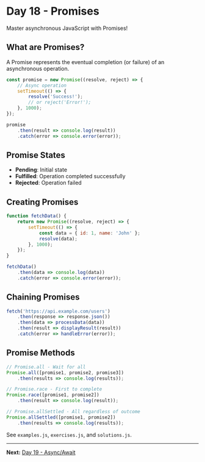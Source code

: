 # Day 18 - Promises

Master asynchronous JavaScript with Promises!

## What are Promises?

A Promise represents the eventual completion (or failure) of an asynchronous operation.

```javascript
const promise = new Promise((resolve, reject) => {
    // Async operation
    setTimeout(() => {
        resolve('Success!');
        // or reject('Error!');
    }, 1000);
});

promise
    .then(result => console.log(result))
    .catch(error => console.error(error));
```

## Promise States

- **Pending**: Initial state
- **Fulfilled**: Operation completed successfully
- **Rejected**: Operation failed

## Creating Promises

```javascript
function fetchData() {
    return new Promise((resolve, reject) => {
        setTimeout(() => {
            const data = { id: 1, name: 'John' };
            resolve(data);
        }, 1000);
    });
}

fetchData()
    .then(data => console.log(data))
    .catch(error => console.error(error));
```

## Chaining Promises

```javascript
fetch('https://api.example.com/users')
    .then(response => response.json())
    .then(data => processData(data))
    .then(result => displayResult(result))
    .catch(error => handleError(error));
```

## Promise Methods

```javascript
// Promise.all - Wait for all
Promise.all([promise1, promise2, promise3])
    .then(results => console.log(results));

// Promise.race - First to complete
Promise.race([promise1, promise2])
    .then(result => console.log(result));

// Promise.allSettled - All regardless of outcome
Promise.allSettled([promise1, promise2])
    .then(results => console.log(results));
```

See `examples.js`, `exercises.js`, and `solutions.js`.

---

**Next:** [Day 19 - Async/Await](../Day19_Async_Await/README.md)
